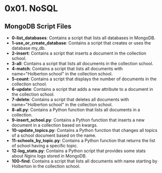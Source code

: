 # 0x01. NoSQL
## MongoDB Script Files
- **0-list_databases**: Contains a script that lists all databases in MongoDB.
- **1-use_or_create_database**: Contains a script that creates or uses the database my_db.
- **2-insert**: Contains a script that inserts a document in the collection school.
- **3-all**: Contains a script that lists all documents in the collection school.
- **4-match**: Contains a script that lists all documents with name="Holberton school" in the collection school.
- **5-count**: Contains a script that displays the number of documents in the collection school.
- **6-update**: Contains a script that adds a new attribute to a document in the collection school.
- **7-delete**: Contains a script that deletes all documents with name="Holberton school" in the collection school.
- **8-all.py**: Contains a Python function that lists all documents in a collection.
- **9-insert_school.py**: Contains a Python function that inserts a new document in a collection based on kwargs.
- **10-update_topics.py**: Contains a Python function that changes all topics of a school document based on the name.
- **11-schools_by_topic.py**: Contains a Python function that returns the list of school having a specific topic.
- **12-log_stats.py**: Contains a Python script that provides some stats about Nginx logs stored in MongoDB.
- **100-find**: Contains a script that lists all documents with name starting by Holberton in the collection school.
